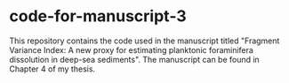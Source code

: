 # code-for-manuscript-3

This repository contains the code used in the manuscript titled "Fragment Variance Index: A new proxy for estimating planktonic foraminifera dissolution in deep-sea sediments". The manuscript can be found in Chapter 4 of my thesis.
